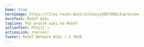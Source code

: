 ```yaml
---
home: true
heroImage: https://files.reset.best/s/kiGojy889fd8EL4/preview
heroText: ReSeT Wiki
tagline: Tož prostě wiki na ReSeT
actionText: Přejít →
actionLink: /server/
footer: ReSeT Network Wiki | © 2020
---
```










